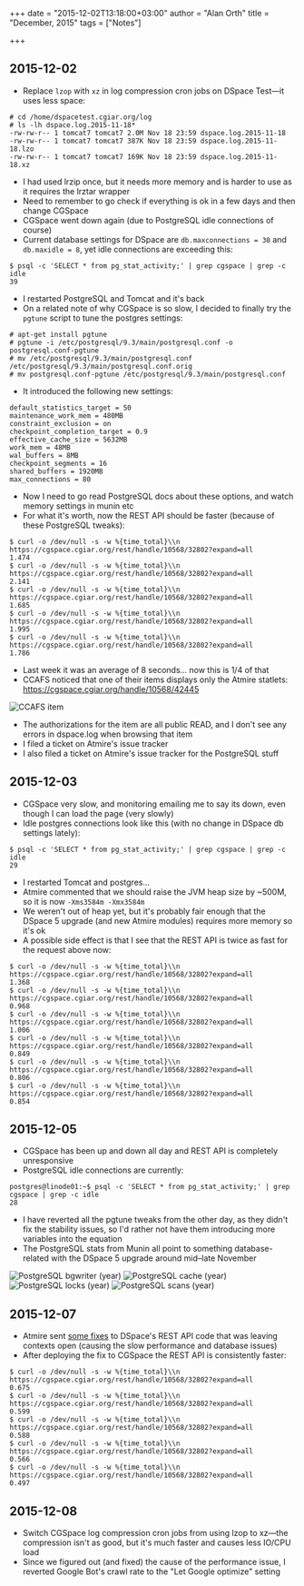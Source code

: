 +++
date = "2015-12-02T13:18:00+03:00"
author = "Alan Orth"
title = "December, 2015"
tags = ["Notes"]

+++
## 2015-12-02

- Replace `lzop` with `xz` in log compression cron jobs on DSpace Test—it uses less space:

```
# cd /home/dspacetest.cgiar.org/log
# ls -lh dspace.log.2015-11-18*
-rw-rw-r-- 1 tomcat7 tomcat7 2.0M Nov 18 23:59 dspace.log.2015-11-18
-rw-rw-r-- 1 tomcat7 tomcat7 387K Nov 18 23:59 dspace.log.2015-11-18.lzo
-rw-rw-r-- 1 tomcat7 tomcat7 169K Nov 18 23:59 dspace.log.2015-11-18.xz
```

<!--more-->

- I had used lrzip once, but it needs more memory and is harder to use as it requires the lrztar wrapper
- Need to remember to go check if everything is ok in a few days and then change CGSpace
- CGSpace went down again (due to PostgreSQL idle connections of course)
- Current database settings for DSpace are `db.maxconnections = 30` and `db.maxidle = 8`, yet idle connections are exceeding this:

```
$ psql -c 'SELECT * from pg_stat_activity;' | grep cgspace | grep -c idle
39
```

- I restarted PostgreSQL and Tomcat and it's back
- On a related note of why CGSpace is so slow, I decided to finally try the `pgtune` script to tune the postgres settings:

```
# apt-get install pgtune
# pgtune -i /etc/postgresql/9.3/main/postgresql.conf -o postgresql.conf-pgtune
# mv /etc/postgresql/9.3/main/postgresql.conf /etc/postgresql/9.3/main/postgresql.conf.orig 
# mv postgresql.conf-pgtune /etc/postgresql/9.3/main/postgresql.conf
```

- It introduced the following new settings:

```
default_statistics_target = 50
maintenance_work_mem = 480MB
constraint_exclusion = on
checkpoint_completion_target = 0.9
effective_cache_size = 5632MB
work_mem = 48MB
wal_buffers = 8MB
checkpoint_segments = 16
shared_buffers = 1920MB
max_connections = 80
```

- Now I need to go read PostgreSQL docs about these options, and watch memory settings in munin etc
- For what it's worth, now the REST API should be faster (because of these PostgreSQL tweaks):

```
$ curl -o /dev/null -s -w %{time_total}\\n https://cgspace.cgiar.org/rest/handle/10568/32802?expand=all
1.474
$ curl -o /dev/null -s -w %{time_total}\\n https://cgspace.cgiar.org/rest/handle/10568/32802?expand=all
2.141
$ curl -o /dev/null -s -w %{time_total}\\n https://cgspace.cgiar.org/rest/handle/10568/32802?expand=all
1.685
$ curl -o /dev/null -s -w %{time_total}\\n https://cgspace.cgiar.org/rest/handle/10568/32802?expand=all
1.995
$ curl -o /dev/null -s -w %{time_total}\\n https://cgspace.cgiar.org/rest/handle/10568/32802?expand=all
1.786
```

- Last week it was an average of 8 seconds... now this is 1/4 of that
- CCAFS noticed that one of their items displays only the Atmire statlets: https://cgspace.cgiar.org/handle/10568/42445

![CCAFS item](/cgspace-notes/2015/12/ccafs-item-no-metadata.png)

- The authorizations for the item are all public READ, and I don't see any errors in dspace.log when browsing that item
- I filed a ticket on Atmire's issue tracker
- I also filed a ticket on Atmire's issue tracker for the PostgreSQL stuff

## 2015-12-03

- CGSpace very slow, and monitoring emailing me to say its down, even though I can load the page (very slowly)
- Idle postgres connections look like this (with no change in DSpace db settings lately):

```
$ psql -c 'SELECT * from pg_stat_activity;' | grep cgspace | grep -c idle
29
```

- I restarted Tomcat and postgres...
- Atmire commented that we should raise the JVM heap size by ~500M, so it is now `-Xms3584m -Xmx3584m`
- We weren't out of heap yet, but it's probably fair enough that the DSpace 5 upgrade (and new Atmire modules) requires more memory so it's ok
- A possible side effect is that I see that the REST API is twice as fast for the request above now:

```
$ curl -o /dev/null -s -w %{time_total}\\n https://cgspace.cgiar.org/rest/handle/10568/32802?expand=all
1.368
$ curl -o /dev/null -s -w %{time_total}\\n https://cgspace.cgiar.org/rest/handle/10568/32802?expand=all
0.968
$ curl -o /dev/null -s -w %{time_total}\\n https://cgspace.cgiar.org/rest/handle/10568/32802?expand=all
1.006
$ curl -o /dev/null -s -w %{time_total}\\n https://cgspace.cgiar.org/rest/handle/10568/32802?expand=all
0.849
$ curl -o /dev/null -s -w %{time_total}\\n https://cgspace.cgiar.org/rest/handle/10568/32802?expand=all
0.806
$ curl -o /dev/null -s -w %{time_total}\\n https://cgspace.cgiar.org/rest/handle/10568/32802?expand=all
0.854
```

## 2015-12-05

- CGSpace has been up and down all day and REST API is completely unresponsive
- PostgreSQL idle connections are currently:

```
postgres@linode01:~$ psql -c 'SELECT * from pg_stat_activity;' | grep cgspace | grep -c idle
28
```

- I have reverted all the pgtune tweaks from the other day, as they didn't fix the stability issues, so I'd rather not have them introducing more variables into the equation
- The PostgreSQL stats from Munin all point to something database-related with the DSpace 5 upgrade around mid–late November

![PostgreSQL bgwriter (year)](/cgspace-notes/2015/12/postgres_bgwriter-year.png)
![PostgreSQL cache (year)](/cgspace-notes/2015/12/postgres_cache_cgspace-year.png)
![PostgreSQL locks (year)](/cgspace-notes/2015/12/postgres_locks_cgspace-year.png)
![PostgreSQL scans (year)](/cgspace-notes/2015/12/postgres_scans_cgspace-year.png)

## 2015-12-07

- Atmire sent [some fixes](https://github.com/ilri/DSpace/pull/161) to DSpace's REST API code that was leaving contexts open (causing the slow performance and database issues)
- After deploying the fix to CGSpace the REST API is consistently faster:

```
$ curl -o /dev/null -s -w %{time_total}\\n https://cgspace.cgiar.org/rest/handle/10568/32802?expand=all
0.675
$ curl -o /dev/null -s -w %{time_total}\\n https://cgspace.cgiar.org/rest/handle/10568/32802?expand=all
0.599
$ curl -o /dev/null -s -w %{time_total}\\n https://cgspace.cgiar.org/rest/handle/10568/32802?expand=all
0.588
$ curl -o /dev/null -s -w %{time_total}\\n https://cgspace.cgiar.org/rest/handle/10568/32802?expand=all
0.566
$ curl -o /dev/null -s -w %{time_total}\\n https://cgspace.cgiar.org/rest/handle/10568/32802?expand=all
0.497
```

## 2015-12-08

- Switch CGSpace log compression cron jobs from using lzop to xz—the compression isn't as good, but it's much faster and causes less IO/CPU load
- Since we figured out (and fixed) the cause of the performance issue, I reverted Google Bot's crawl rate to the "Let Google optimize" setting
